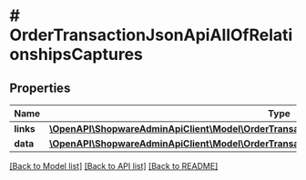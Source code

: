 # # OrderTransactionJsonApiAllOfRelationshipsCaptures

## Properties

Name | Type | Description | Notes
------------ | ------------- | ------------- | -------------
**links** | [**\OpenAPI\ShopwareAdminApiClient\Model\OrderTransactionJsonApiAllOfRelationshipsCapturesLinks**](OrderTransactionJsonApiAllOfRelationshipsCapturesLinks.md) |  | [optional]
**data** | [**\OpenAPI\ShopwareAdminApiClient\Model\OrderTransactionJsonApiAllOfRelationshipsCapturesData[]**](OrderTransactionJsonApiAllOfRelationshipsCapturesData.md) |  | [optional]

[[Back to Model list]](../../README.md#models) [[Back to API list]](../../README.md#endpoints) [[Back to README]](../../README.md)
